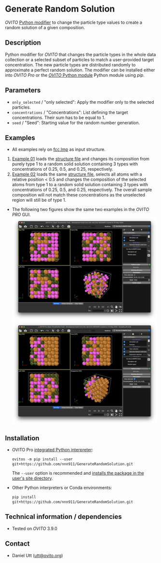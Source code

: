 # Generate Random Solution
*OVITO* [Python modifier](https://docs.ovito.org/python/introduction/custom_modifiers.html) to change the particle type values to create a random solution of a given composition.

## Description
Python modifier for *OVITO* that changes the particle types in the whole data collection or a selected subset of particles to match a user-provided target concentration. The new particle types are distributed randomly to approximate a perfect random solution. The modifier can be installed either into *OVITO Pro* or the [*OVITO* Python module](https://pypi.org/project/ovito/) Python module using *pip*.

## Parameters 
- `only_selected` / "only selected": Apply the modifier only to the selected particles.
- `concentrations` / "Concentrations": List defining the target concentrations. Their sum has to be equal to 1. 
- `seed` / "Seed": Starting value for the random number generation. 

## Examples
- All examples rely on [fcc.lmp](Examples/fcc.lmp) as input structure. 

1. [Example 01](Examples/example_01.py) loads the [structure file](Examples/fcc.lmp) and changes its composition from purely type 1 to a random solid solution containing 3 types with concentrations of 0.25, 0.5, and 0.25, respectively.
1. [Example 02](Examples/example_02.py) loads the same [structure file](Examples/fcc.lmp), selects all atoms with a relative position < 0.5 and changes the composition of the selected atoms from type 1 to a random solid solution containing 3 types with concentrations of 0.25, 0.5, and 0.25, respectively. The overall sample composition will not match these concentrations as the unselected region will still be of type 1.

- The following two figures show the same two examples in the *OVITO PRO* GUI.
![Example 01](Examples/example_01.png)
![Example 02](Examples/example_02.png)

## Installation
- OVITO Pro [integrated Python interpreter](https://docs.ovito.org/python/introduction/installation.html#ovito-pro-integrated-interpreter):
  ```
  ovitos -m pip install --user git+https://github.com/nnn911/GenerateRandomSolution.git
  ``` 
  The `--user` option is recommended and [installs the package in the user's site directory](https://pip.pypa.io/en/stable/user_guide/#user-installs).

- Other Python interpreters or Conda environments:
  ```
  pip install git+https://github.com/nnn911/GenerateRandomSolution.git
  ```

## Technical information / dependencies
- Tested on *OVITO* 3.9.0

## Contact
- Daniel Utt (utt@ovito.org)
